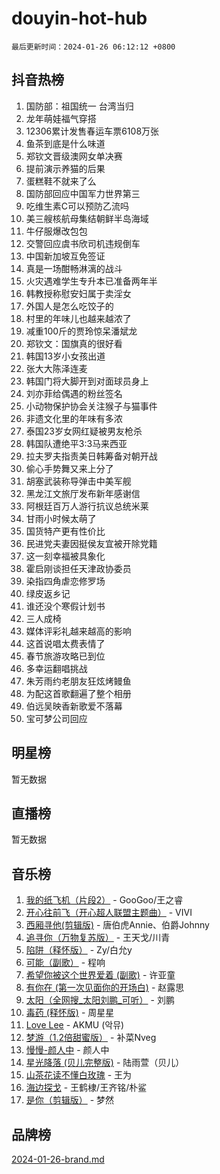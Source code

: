 # douyin-hot-hub

`最后更新时间：2024-01-26 06:12:12 +0800`

## 抖音热榜

1. 国防部：祖国统一 台湾当归
1. 龙年萌娃福气穿搭
1. 12306累计发售春运车票6108万张
1. 鱼茶到底是什么味道
1. 郑钦文晋级澳网女单决赛
1. 提前演示养猫的后果
1. 蛋糕鞋不就来了么
1. 国防部回应中国军力世界第三
1. 吃维生素C可以预防乙流吗
1. 美三艘核航母集结朝鲜半岛海域
1. 牛仔服爆改包包
1. 交警回应虞书欣司机违规倒车
1. 中国新加坡互免签证
1. 真是一场酣畅淋漓的战斗
1. 火灾遇难学生专升本已准备两年半
1. 韩教授称慰安妇属于卖淫女
1. 外国人是怎么吃饺子的
1. 村里的年味儿也越来越浓了
1. 减重100斤的贾玲惊呆潘斌龙
1. 郑钦文：国旗真的很好看
1. 韩国13岁小女孩出道
1. 张大大陈泽连麦
1. 韩国门将大脚开到对面球员身上
1. 刘亦菲给偶遇的粉丝签名
1. 小动物保护协会关注猴子与猫事件
1. 非遗文化里的年味有多浓
1. 泰国23岁女网红疑被男友枪杀
1. 韩国队遭绝平3:3马来西亚
1. 拉夫罗夫指责美日韩筹备对朝开战
1. 偷心手势舞又来上分了
1. 胡塞武装称导弹击中美军舰
1. 黑龙江文旅厅发布新年感谢信
1. 阿根廷百万人游行抗议总统米莱
1. 甘雨小时候太萌了
1. 国货特产更有性价比
1. 民进党夫妻因挺侯友宜被开除党籍
1. 这一刻幸福被具象化
1. 霍启刚谈担任天津政协委员
1. 染指四角虐恋修罗场
1. 绿皮返乡记
1. 谁还没个寒假计划书
1. 三人成椅
1. 媒体评彩礼越来越高的影响
1. 这首说唱太费表情了
1. 春节旅游攻略已到位
1. 多幸运翻唱挑战
1. 朱芳雨约老朋友狂炫烤鳗鱼
1. 为配这首歌翻遍了整个相册
1. 伯远吴映香新歌爱不落幕
1. 宝可梦公司回应

## 明星榜

暂无数据

## 直播榜

暂无数据

## 音乐榜

1. [我的纸飞机（片段2）](https://sf86-cdn-tos.douyinstatic.com/obj/tos-cn-ve-2774/oM2ZrKcg2CD5AeRB2gkeXOFB1IxAGJdZPazYHf) - GooGoo/王之睿
1. [开心往前飞（开心超人联盟主题曲）](https://sf86-cdn-tos.douyinstatic.com/obj/tos-cn-ve-2774/9d8fb7c82cf1421fb93a9fe925275e0a) - VIVI
1. [西厢寻他(剪辑版)](https://sf3-cdn-tos.douyinstatic.com/obj/tos-cn-ve-2774/oUsAVfAQKlRNxEv5qxvIB8o5qmIWUcXbzJKJhw) - 唐伯虎Annie、伯爵Johnny
1. [追寻你（万物复苏版）](https://sf3-cdn-tos.douyinstatic.com/obj/tos-cn-ve-2774/oYeAZJsbjIDit9APmBg8u6uDUQnHmoCf3gbo74) - 王天戈/川青
1. [陷阱（释怀版）](https://sf3-cdn-tos.douyinstatic.com/obj/tos-cn-ve-2774/oE8C21LeZrzKLDFfQYgMzx4GAIHageG5IzayY7) - Zy/白允y
1. [可能（副歌）](https://sf3-cdn-tos.douyinstatic.com/obj/tos-cn-ve-2774/cde1731888894259b333569393c2fb51) - 程响
1. [希望你被这个世界爱着 (副歌)](https://sf86-cdn-tos.douyinstatic.com/obj/tos-cn-ve-2774/oUHCmWQfZlE3QQBKBeD8rCFLpJzPgCpImhsxMt) - 许亚童
1. [有你在 (第一次见面你的开场白)](https://sf86-cdn-tos.douyinstatic.com/obj/tos-cn-ve-2774/oAthrQ3ClJBfI57uBoFEgNDYtNCZ0TSYQQfxQ0) - 赵露思
1. [太阳（全网搜_太阳刘鹏_可听）](https://sf86-cdn-tos.douyinstatic.com/obj/tos-cn-ve-2774/ogWbyIQnlBFImVbeDocRdCIYtBHlbJXgfZMvgz) - 刘鹏
1. [毒药 (释怀版)](https://sf86-cdn-tos.douyinstatic.com/obj/tos-cn-ve-2774/oYILMEAzspdZBIzy4frJNB8ZHPHWAhiwowd4Ad) - 周星星
1. [Love Lee](https://sf86-cdn-tos.douyinstatic.com/obj/tos-cn-ve-2774/o05GbkJGbCBTdDnMtB0fwOYgkeZp23vrWQDQBS) - AKMU (악뮤)
1. [梦游（1.2倍甜蜜版）](https://sf86-cdn-tos.douyinstatic.com/obj/tos-cn-ve-2774/o4gyAUm8hwufoEABmwVIiQtHsFuGzAEEWtNMzo) - 补菜Nveg
1. [慢慢-颜人中](https://sf86-cdn-tos.douyinstatic.com/obj/tos-cn-ve-2774/ocjHNfBXdBxQNC8ZGAeoLMFTUgtBg8bkExunDC) - 颜人中
1. [星光降落 (贝儿完整版)](https://sf6-cdn-tos.douyinstatic.com/obj/tos-cn-ve-2774/okwB9hAwyAtsFFkFBzAX1hOOfQuIoMNs0W2Mwr) - 陆雨萱（贝儿）
1. [山茶花读不懂白玫瑰](https://sf86-cdn-tos.douyinstatic.com/obj/tos-cn-ve-2774/osfn8B7DktrRHEPJgPCfDbw7QDQEkwC16BxZg9) - 王为
1. [海边探戈](https://sf86-cdn-tos.douyinstatic.com/obj/tos-cn-ve-2774/os9gE0VQCGqt6VQkZDyBBYvfSDY0QFe3vVmubn) - 王鹤棣/王齐铭/朴鲨
1. [是你（剪辑版）](https://sf3-cdn-tos.douyinstatic.com/obj/tos-cn-ve-2774/46019dae783c4c969944217fe1cfafc4) - 梦然

## 品牌榜

[2024-01-26-brand.md](2024-01-26-brand.md)
